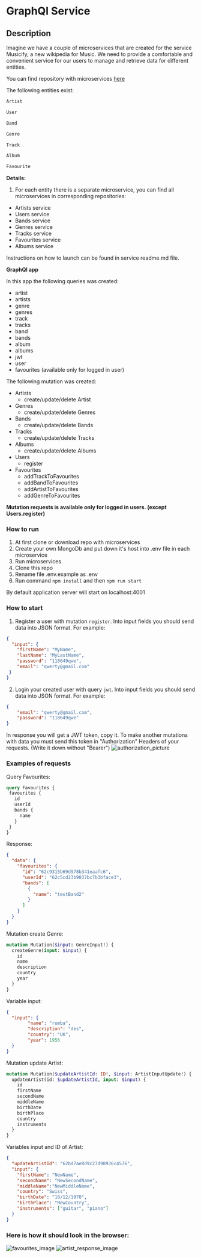# GraphQl Service


## Description

Imagine we have a couple of microservices that are created for the service Musicify, a new wikipedia for Music. We need to provide a comfortable and convenient service for our users to manage and retrieve data for different entities.

You can find repository with microservices [here](https://github.com/rolling-scopes-school/node-graphql-service)

The following entities exist:

```typescript
Artist  
```
```typescript
User 
```
```typescript
Band 
```
```typescript
Genre 
```
```typescript
Track
```
```typescript
Album
```
```typescript
Favourite 
```

**Details:**

1. For each entity there is a separate microservice, you can find all microservices in corresponding repositories:

 - Artists service
 - Users service
 - Bands service
 - Genres service
 - Tracks service
 - Favourites service
 - Albums service

Instructions on how to launch can be found in service readme.md file.

**GraphQl app**

In this app the following queries was created:

- artist
- artists
- genre
- genres
- track
- tracks
- band
- bands
- album
- albums
- jwt
- user
- favourites (available only for logged in user)

The following mutation was created:

- Artists
  - create/update/delete Artist
- Genres
  - create/update/delete Genres
- Bands
  - create/update/delete Bands
- Tracks
  - create/update/delete Tracks
- Albums
  - create/update/delete Albums
- Users
  - register
- Favourites
  - addTrackToFavourites
  - addBandToFavourites
  - addArtistToFavourites
  - addGenreToFavourites

**Mutation requests is available only for logged in users. (except Users.register)**

### How to run

1. At first clone or download repo with microservices
2. Create your own MongoDb and put down it's host into .env file in each microservice
3. Run microservices
4. Clone this repo
5. Rename file .env.example as .env
6. Run command `npm install` and then `npm run start`

 By default application server will start on localhost:4001

### How to start

1. Register a user with mutation `register`. Into input fields you should send data into JSON format. For example:
```json
{
  "input": {
    "firstName": "MyName",
    "lastName": "MyLastName",
    "password": "118649qwe",
    "email": "qwerty@gmail.com"
 }
}
```
2. Login your created user with query `jwt`. Into input fields you should send data into JSON format. For example:
```json 
{       
    "email": "qwerty@gmail.com",
    "password": "118649qwe"
}
```
In response you will get a JWT token, copy it. To make another mutations with data you must send this token in "Authorization" Headers of your requests. (Write it down without "Bearer")
![authorization_picture](/images/authorization.png)

### Examples of requests
 Query Favourites: 
 ```graphql
 query Favourites {
  favourites {
    id
    userId
    bands {
      name
    }
  }
}
 ```
Response:
```json
{
  "data": {
    "favourites": {
      "id": "62c9315b69d978b341eaafc6",
      "userId": "62c5cd23b9037bc7b3bface3",
      "bands": [
        {
          "name": "testBand2"
        }
      ]
    }
  }
}
```


Mutation create Genre:
```graphql
mutation Mutation($input: GenreInput!) {
  createGenre(input: $input) {
    id
    name
    description
    country
    year
  }
}
```
Variable input:
```json
{
  "input": {
        "name": "rumba",
        "description": "des",
        "country": "UK",
        "year": 1956 
  }
}
```


Mutation update Artist:
```graphql
mutation Mutation($updateArtistId: ID!, $input: ArtistInputUpdate!) {
  updateArtist(id: $updateArtistId, input: $input) {
    id
    firstName
    secondName
    middleName
    birthDate
    birthPlace
    country
    instruments
  }
}
```
Variables input and ID of Artist:
```json
{
  "updateArtistId": "62bd7ae8d9c27d98936c4576",
  "input": {
    "firstName": "NewName",
    "secondName": "NewSecondName",
    "middleName":"NewMiddleName",
    "country": "Swiss",
    "birthDate": "18/12/1970",
    "birthPlace": "NewCountry",
    "instruments": ["guitar", "piano"]
  }
}
```


### Here is how it should look in the browser:

![favourites_image](/images/Favourites.png)
![artist_response_image](/images/response_Artists.png)